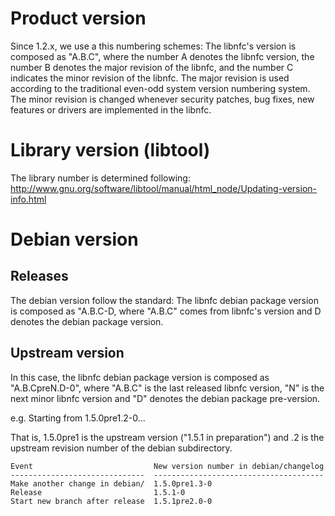 # Product version #
Since 1.2.x, we use a this numbering schemes:
The libnfc's version is composed as "A.B.C", where the number A denotes the libnfc version, the number B denotes the major revision of the libnfc, and the number C indicates the minor revision of the libnfc.
The major revision is used according to the traditional even-odd system version numbering system. The minor revision is changed whenever security patches, bug fixes, new features or drivers are implemented in the libnfc.

# Library version (libtool) #
The library number is determined following:
http://www.gnu.org/software/libtool/manual/html_node/Updating-version-info.html

# Debian version #
## Releases ##
The debian version follow the standard:
The libnfc debian package version is composed as "A.B.C-D, where "A.B.C" comes from libnfc's version and D denotes the debian package version.

## Upstream version ##
In this case, the libnfc debian package version is composed as "A.B.CpreN.D-0", where "A.B.C" is the last released libnfc version, "N" is the next minor libnfc version and "D" denotes the debian package pre-version.


e.g. Starting from 1.5.0pre1.2-0...

That is, 1.5.0pre1 is the upstream version ("1.5.1 in preparation")
and .2 is the upstream revision number of the debian subdirectory.
```
Event                           New version number in debian/changelog
------------------------------  --------------------------------------
Make another change in debian/  1.5.0pre1.3-0
Release                         1.5.1-0
Start new branch after release  1.5.1pre2.0-0
```